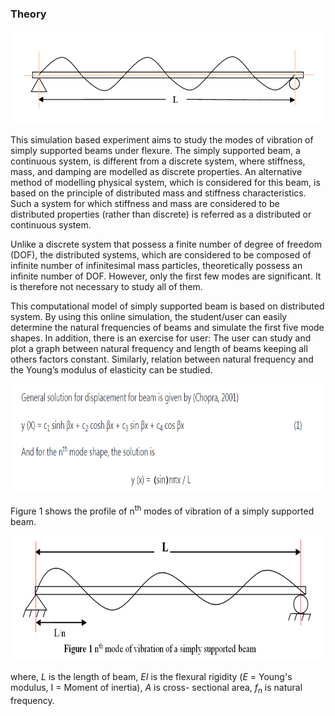 ### Theory

<center><img src="images/th.png" height="150px"/></center>

This simulation based experiment aims to study the modes of vibration of simply supported beams under flexure. The simply supported beam, a continuous system, is different from a discrete system, where stiffness, mass, and damping are modelled as discrete properties. An alternative method of modelling physical system, which is considered for this beam, is based on the principle of distributed mass and stiffness characteristics. Such a system for which stiffness and mass are considered to be distributed properties (rather than discrete) is referred as a distributed or continuous system.

Unlike a discrete system that possess a finite number of degree of freedom (DOF), the distributed systems, which are considered to be composed of infinite number of infinitesimal mass particles, theoretically possess an infinite number of DOF. However, only the first few modes are significant. It is therefore not necessary to study all of them.

This computational model of simply supported beam is based on distributed system. By using this online simulation, the student/user can easily determine the natural frequencies of beams and simulate the first five mode shapes. In addition, there is an exercise for user: The user can study and plot a graph between natural frequency and length of beams keeping all others factors constant. Similarly, relation between natural frequency and the Young’s modulus of elasticity can be studied.


<img src="images/formlsq2.png" style="height:175px;" draggable="false">

Figure 1 shows the profile of n<sup>th</sup> modes of vibration of a simply supported beam.

<center><img src="images/th1.png" height="200px"></center>

where, <i>L</i> is the length of beam, <i>EI</i> is the flexural rigidity (<i>E</i> = Young's modulus, I = Moment of inertia), <i>A</i> is cross- sectional area, <i>f<sub>n</sub></i> is natural frequency.
